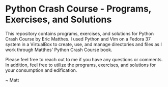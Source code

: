 # Python Crash Course - Programs, Exercises, and Solutions

This repository contains programs, exercises, and solutions
for Python Crash Course by Eric Matthes. I used Python and 
Vim on a Fedora 37 system in a VirtualBox to create, use, 
and manage directories and files as I work through Matthes'
Python Crash Course book.

Please feel free to reach out to me if you have any questions
or comments. In addition, feel free to utilize the programs,
exercises, and solutions for your consumption and edification.

~ Matt
